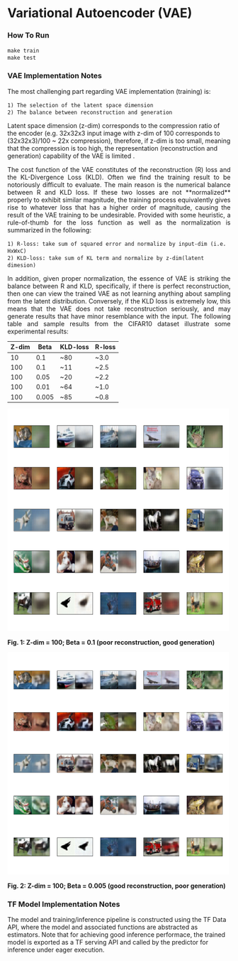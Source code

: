 # Variational Autoencoder (VAE)

### How To Run
```make
make train
make test
```

### VAE Implementation Notes
<p align="justify">
The most challenging part regarding VAE implementation (training) is: 

	1) The selection of the latent space dimension
	2) The balance between reconstruction and generation
	

Latent space dimension (z-dim) corresponds to the compression ratio of the encoder (e.g. 32x32x3 input image with z-dim of 100 corresponds to (32x32x3)/100 ~ 22x compression), therefore, if z-dim is too small, meaning that the compression is too high, the representation (reconstruction and generation) capability of the VAE is limited .
</p>

<p align="justify">
The cost function of the VAE constitutes of the reconstruction (R) loss and the KL-Divergence Loss (KLD). Often we find the training result to be notoriously difficult to evaluate. The main reason is the numerical balance between R and KLD loss. If these two losses are not **normalized** properly to exhibit similar magnitude, the training process equivalently gives rise to whatever loss that has a higher order of magnitude, causing the result of the VAE training to be undesirable. Provided with some heuristic, a rule-of-thumb for the loss function as well as the normalization is summarized in the following:
</p>

	1) R-loss: take sum of squared error and normalize by input-dim (i.e. HxWxC)
	2) KLD-loss: take sum of KL term and normalize by z-dim(latent dimesion) 

<p align="justify">
In addition, given proper normalization, the essence of VAE is striking the balance between R and KLD, specifically, if there is perfect reconstruction, then one can view the trained VAE as not learning anything about sampling from the latent distribution. Conversely, if the KLD loss is extremely low, this means that the VAE does not take reconstruction seriously, and may generate results that have minor resemblance with the input. The following table and sample results from the CIFAR10 dataset illustrate some experimental results:
</p>

|Z-dim   |Beta   |KLD-loss   |R-loss   |
|-----------|----------|---------------|-----------|
|10        |0.1     |~80         |~3.0    |
|100      |0.1     |~11          |~2.5   |
|100      |0.05   |~20          |~2.2   |
|100      |0.01   |~64          |~1.0   |
|100      |0.005  |~85         |~0.8   |

<img src="./imgs/z_100_b_1e-1_epoch_50.png" width="500" height="500">

**Fig. 1: Z-dim = 100; Beta = 0.1 (poor reconstruction, good generation)**

<img src="./imgs/z_100_b_5e-3_epoch_50.png" width="500" height="500">

**Fig. 2: Z-dim = 100; Beta = 0.005 (good reconstruction, poor generation)**

### TF Model Implementation Notes
The model and training/inference pipeline is constructed using the TF Data API, where the model and associated functions are abstracted as estimators. Note that for achieving good inference performace, the trained model is exported as a TF serving API and called by the predictor for inference under eager execution.